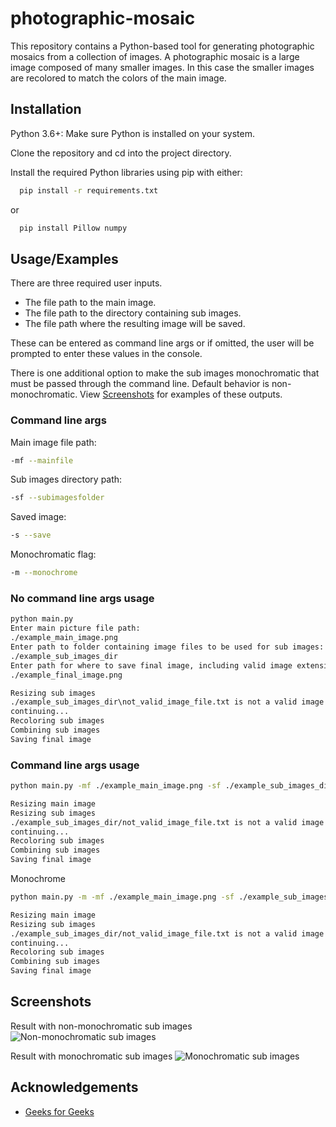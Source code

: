 ﻿# photographic-mosaic

This repository contains a Python-based tool for generating photographic mosaics from a collection of images. A photographic mosaic is a large image composed of many smaller images. In this case the smaller images are recolored to match the colors of the main image.


## Installation  

Python 3.6+: Make sure Python is installed on your system.  

Clone the repository and cd into the project directory.

Install the required Python libraries using pip with either:  

```bash
  pip install -r requirements.txt
```
or

```bash
  pip install Pillow numpy
```
    
## Usage/Examples

There are three required user inputs. 
- The file path to the main image. 
- The file path to the directory containing sub images. 
- The file path where the resulting image will be saved.

These can be entered as command line args or if omitted, the user will be prompted to enter these values in the console. 

There is one additional option to make the sub images monochromatic that must be passed through the command line. Default behavior is non-monochromatic. View [Screenshots](##screenshots) for examples of these outputs.

### Command line args
Main image file path:
```bash
-mf --mainfile
```
Sub images directory path:
```bash
-sf --subimagesfolder
```
Saved image:
```bash
-s --save
```
Monochromatic flag:
```bash
-m --monochrome
```

### No command line args usage
```bash
python main.py
Enter main picture file path:
./example_main_image.png
Enter path to folder containing image files to be used for sub images:
./example_sub_images_dir
Enter path for where to save final image, including valid image extension:
./example_final_image.png

Resizing sub images
./example_sub_images_dir\not_valid_image_file.txt is not a valid image file and will not be used in output
continuing...
Recoloring sub images
Combining sub images
Saving final image
```

### Command line args usage

```bash
python main.py -mf ./example_main_image.png -sf ./example_sub_images_dir/ -s ./example_final_image.png

Resizing main image
Resizing sub images
./example_sub_images_dir/not_valid_image_file.txt is not a valid image file and will not be used in output
continuing...
Recoloring sub images
Combining sub images
Saving final image
```

Monochrome
```bash
python main.py -m -mf ./example_main_image.png -sf ./example_sub_images_dir/ -s ./example_monochrome_sub_images.png

Resizing main image
Resizing sub images
./example_sub_images_dir/not_valid_image_file.txt is not a valid image file and will not be used in output
continuing...
Recoloring sub images
Combining sub images
Saving final image
```


## Screenshots

Result with non-monochromatic sub images
![Non-monochromatic sub images](./example_final_image.png)

Result with monochromatic sub images
![Monochromatic sub images](./example_monochrome_sub_images.png)


## Acknowledgements

 - [Geeks for Geeks](https://www.geeksforgeeks.org/check-if-a-file-is-valid-image-with-python/)

